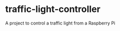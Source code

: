 traffic-light-controller
========================

A project to control a traffic light from a Raspberry Pi
